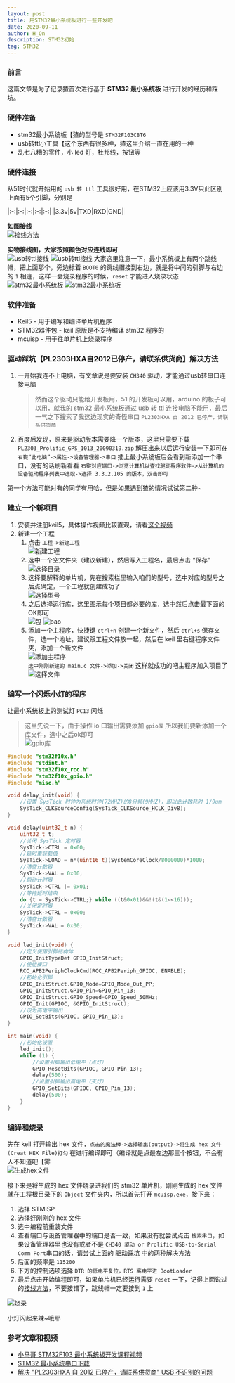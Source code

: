 ```yaml
---
layout: post
title: 用STM32最小系统板进行一些开发吧
date: 2020-09-11
author: H_On
description: STM32初始
tag: STM32
---
```


### 前言
这篇文章是为了记录猹首次进行基于 **STM32 最小系统板** 进行开发的经历和踩坑。

### 硬件准备
* stm32最小系统板【猹的型号是 `STM32F103C8T6`
* usb转ttl小工具【这个东西有很多种，猹这里介绍一直在用的一种
* 乱七八糟的零件，小 led 灯，杜邦线，按钮等

### 硬件连接
从51时代就开始用的 `usb 转 ttl` 工具很好用，在STM32上应该用3.3V只此区别<br>
上面有5个引脚，分别是

|:-:|:-:|:-:|:-:|:-:|
|3.3v|5v|TXD|RXD|GND|

**如图接线**<br>
![接线方法](/images/20200911/usb-ttl-stm32.png)

**实物接线图，大家按照颜色对应连线即可**<br>
![usb转ttl接线](/images/20200911/usb-ttl-b.jpg)
![usb转ttl接线](/images/20200911/usb-ttl-f.jpg)
大家这里注意一下，最小系统板上有两个跳线帽，把上面那个，旁边标着 `BOOT0` 的跳线帽接到右边，就是将中间的引脚与右边的 `1` 相连，这样一会烧录程序的时候，`reset` 才能进入烧录状态
![stm32最小系统板](/images/20200911/stm32-f.jpg)
![stm32最小系统板](/images/20200911/stm32-b.jpg)

### 软件准备
* Keil5 - 用于编写和编译单片机程序
* STM32器件包 - keil 原版是不支持编译 stm32 程序的
* mcuisp - 用于往单片机上烧录程序

### 驱动踩坑【PL2303HXA自2012已停产，请联系供货商】解决方法
1. 一开始我连不上电脑，有文章说是要安装 `CH340` 驱动，才能通过usb转串口连接电脑
   > 然而这个驱动只能给开发板用，51 的开发板可以用，arduino 的板子可以用，就我的 stm32 最小系统板通过 usb 转 ttl 连接电脑不能用，最后一气之下搜索了我这边现实的奇怪串口 `PL2303HXA 自 2012 已停产，请联系供货商`
2. 百度后发现，原来是驱动版本需要降一个版本，这里只需要下载 `PL2303_Prolific_GPS_1013_20090319.zip` 解压出来以后运行安装一下即可在 `右键“此电脑”->属性->设备管理器->串口` 插上最小系统板后会看到新添加一个串口，没有的话刷新看看 `右键对应端口->浏览计算机以查找驱动程序软件->从计算机的设备驱动程序列表中选取->选择 3.3.2.105 的版本，双击即可`

第一个方法可能对有的同学有用哈，但是如果遇到猹的情况试试第二种~

### 建立一个新项目
1. 安装并注册keil5，具体操作视频比较直观，请看[这个视频](https://www.bilibili.com/video/BV1i7411679X?p=2)
2. 新建一个工程
   1. 点击 `工程->新建工程`<br>![新建工程](/images/20200911/newprojectstep1.png)
   2. 选中一个空文件夹（建议新建），然后写入工程名，最后点击 “保存”<br>![选择目录](/images/20200911/newprojectstep2.png)
   3. 选择要解释的单片机，先在搜索栏里输入咱们的型号，选中对应的型号之后点确定，一个工程就创建成功了<br>![选择型号](/images/20200911/newprojectstep3.png)
   4. 之后选择运行库，这里图示每个项目都必要的库，选中然后点击最下面的OK即可<br>![包](/images/20200911/basicpackage1.png) ![bao](/images/20200911/basicpackage2.png)
   5. 添加一个主程序，快捷键 `ctrl+n` 创建一个新文件，然后 `ctrl+s` 保存文件，选一个地址，建议跟工程文件放一起，然后在 keil 里右键程序文件夹，添加一个新文件<br>![添加主程序](/images/20200911/newprojectstep4.png)<br>
   `选中刚刚新建的 main.c 文件->添加->关闭` 这样就成功的吧主程序加入项目了<br>![选择文件](/images/20200911/newprojectstep5.png)

### 编写一个闪烁小灯的程序
让最小系统板上的测试灯 `PC13` 闪烁
> 这里先说一下，由于操作 io 口输出需要添加 `gpio库` 所以我们要新添加一个库文件，选中之后ok即可<br>![gpio库](/images/20200911/add-gpio.png)

```c
#include "stm32f10x.h"
#include "stdint.h"
#include "stm32f10x_rcc.h"
#include "stm32f10x_gpio.h"
#include "misc.h"

void delay_init(void) {
	//设置 SysTick 时钟为系统时钟(72MHZ)的8分频(9MHZ)，即以此计数耗时 1/9um
	SysTick_CLKSourceConfig(SysTick_CLKSource_HCLK_Div8);
}

void delay(uint32_t n) {
	uint32_t t;
	//关闭 SysTick 定时器
	SysTick->CTRL = 0x00;
	//延时重装载值
	SysTick->LOAD = n*(uint16_t)(SystemCoreClock/8000000)*1000;
	//清空计数器
	SysTick->VAL = 0x00;
	//启动计时器
	SysTick->CTRL |= 0x01;
	//等待延时结束
	do {t = SysTick->CTRL;} while ((t&0x01)&&!(t&(1<<16)));
	//关闭定时器
	SysTick->CTRL = 0x00;
	//清空计数器
	SysTick->VAL = 0x00;
}

void led_init(void) {
    //定义使用引脚结构体
	GPIO_InitTypeDef GPIO_InitStruct;
	//使能接口
	RCC_APB2PeriphClockCmd(RCC_APB2Periph_GPIOC, ENABLE);
	//初始化引脚
	GPIO_InitStruct.GPIO_Mode=GPIO_Mode_Out_PP;
	GPIO_InitStruct.GPIO_Pin=GPIO_Pin_13;
	GPIO_InitStruct.GPIO_Speed=GPIO_Speed_50MHz;
	GPIO_Init(GPIOC, &GPIO_InitStruct);
	//设为高电平输出
	GPIO_SetBits(GPIOC, GPIO_Pin_13);
}

int main(void) {
    //初始化设置
	led_init();
	while (1) {
        //设置引脚输出低电平（点灯）
		GPIO_ResetBits(GPIOC, GPIO_Pin_13);
		delay(500);
        //设置引脚输出高电平（灭灯）
		GPIO_SetBits(GPIOC, GPIO_Pin_13);
		delay(500);
	}
}
```

### 编译和烧录
先在 keil 打开输出 hex 文件，`点击的魔法棒->选择输出(output)->将生成 hex 文件(Creat HEX File)打勾` 在进行编译即可（编译就是点最左边那三个按钮，不会有人不知道吧【雾<br>
![生成hex文件](/images/20200911/debug.png)

接下来是将生成的 hex 文件烧录进我们的 stm32 单片机，刚刚生成的 hex 文件就在工程根目录下的 `Object` 文件夹内，所以首先打开 `mcuisp.exe`，接下来：
1. 选择 STMISP
2. 选择好刚刚的 hex 文件
3. 选中编程前重装文件
4. 查看端口与设备管理器中的端口是否一致，如果没有就尝试点击 `搜索串口`，如果设备管理器里也没有或者不是 `CH340 驱动 or Prolific USB-to-Serial Comm Port`串口的话，请尝试上面的 [驱动踩坑](#驱动踩坑pl2303hxa自2012已停产请联系供货商解决方法) 中的两种解决方法
5. 后面的频率是 `115200`
6. 下方的控制选项选择 `DTR 的低电平复位，RTS 高电平进 BootLoader`
7. 最后点击开始编程即可，如果单片机已经运行需要 `reset` 一下，记得上面说过的[接线方法](#硬件连接)，不要接错了，跳线帽一定要接到 `1` 上

![烧录](/images/20200911/record.png)

小灯闪起来辣~哦耶

### 参考文章和视频
* [小马哥 STM32F103 最小系统板开发课程视频](https://www.bilibili.com/video/BV1i7411679X?t=556)
* [STM32 最小系统串口下载](https://www.bilibili.com/video/BV1ee411x7Ns?t=7)
* [解决 "PL2303HXA 自 2012 已停产，请联系供货商" USB 不识别的问题](https://blog.csdn.net/wtf3505/article/details/104138727)
